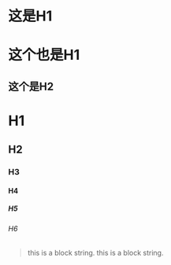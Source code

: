 # 这是H1

这个也是H1
============

这个是H2
------------

# H1
## H2
### H3
#### H4
##### H5
###### H6


> this is a block string.
> this is a block string.
